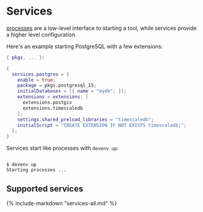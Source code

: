 # Services

[processes](processes) are a low-level interface to starting a tool,
while services provide a higher level configuration.

Here's an example starting PostgreSQL with a few extensions:

```nix title="devenv.nix"
{ pkgs, ... }:

{
  services.postgres = {
    enable = true;
    package = pkgs.postgresql_15;
    initialDatabases = [{ name = "mydb"; }];
    extensions = extensions: [
      extensions.postgis
      extensions.timescaledb
    ];
    settings.shared_preload_libraries = "timescaledb";
    initialScript = "CREATE EXTENSION IF NOT EXISTS timescaledb;";
  };
}
```

Services start like processes with `devenv up`:

```shell-session

$ devenv up
Starting processes ...
```

## Supported services

{%
  include-markdown "services-all.md"
%}